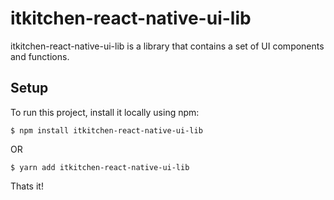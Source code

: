 # itkitchen-react-native-ui-lib

itkitchen-react-native-ui-lib is a library that contains a set of UI components and functions. 

## Setup
To run this project, install it locally using npm:

```
$ npm install itkitchen-react-native-ui-lib
```

OR

```
$ yarn add itkitchen-react-native-ui-lib
```

Thats it!